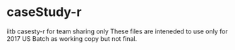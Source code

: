 # caseStudy-r
iitb casesty-r for team sharing only
These files are inteneded to use only for 2017 US Batch as working copy but not final.
